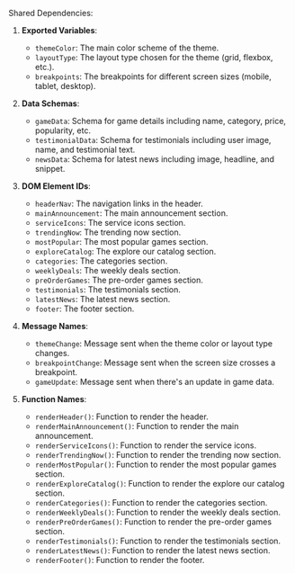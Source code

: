 Shared Dependencies:

1. **Exported Variables**: 
   - `themeColor`: The main color scheme of the theme.
   - `layoutType`: The layout type chosen for the theme (grid, flexbox, etc.).
   - `breakpoints`: The breakpoints for different screen sizes (mobile, tablet, desktop).

2. **Data Schemas**: 
   - `gameData`: Schema for game details including name, category, price, popularity, etc.
   - `testimonialData`: Schema for testimonials including user image, name, and testimonial text.
   - `newsData`: Schema for latest news including image, headline, and snippet.

3. **DOM Element IDs**: 
   - `headerNav`: The navigation links in the header.
   - `mainAnnouncement`: The main announcement section.
   - `serviceIcons`: The service icons section.
   - `trendingNow`: The trending now section.
   - `mostPopular`: The most popular games section.
   - `exploreCatalog`: The explore our catalog section.
   - `categories`: The categories section.
   - `weeklyDeals`: The weekly deals section.
   - `preOrderGames`: The pre-order games section.
   - `testimonials`: The testimonials section.
   - `latestNews`: The latest news section.
   - `footer`: The footer section.

4. **Message Names**: 
   - `themeChange`: Message sent when the theme color or layout type changes.
   - `breakpointChange`: Message sent when the screen size crosses a breakpoint.
   - `gameUpdate`: Message sent when there's an update in game data.

5. **Function Names**: 
   - `renderHeader()`: Function to render the header.
   - `renderMainAnnouncement()`: Function to render the main announcement.
   - `renderServiceIcons()`: Function to render the service icons.
   - `renderTrendingNow()`: Function to render the trending now section.
   - `renderMostPopular()`: Function to render the most popular games section.
   - `renderExploreCatalog()`: Function to render the explore our catalog section.
   - `renderCategories()`: Function to render the categories section.
   - `renderWeeklyDeals()`: Function to render the weekly deals section.
   - `renderPreOrderGames()`: Function to render the pre-order games section.
   - `renderTestimonials()`: Function to render the testimonials section.
   - `renderLatestNews()`: Function to render the latest news section.
   - `renderFooter()`: Function to render the footer.